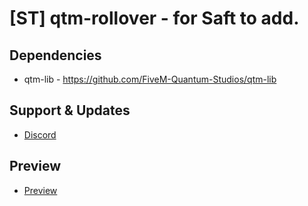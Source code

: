 # [ST] qtm-rollover - for Saft to add.

## Dependencies
* qtm-lib - https://github.com/FiveM-Quantum-Studios/qtm-lib

## Support & Updates
* [Discord](https://dc.quantum-studios.net/)

##  Preview
* [Preview]()
